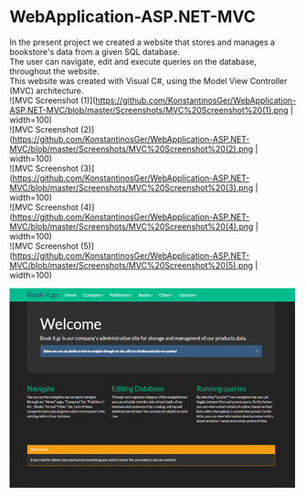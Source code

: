 # WebApplication-ASP.NET-MVC

In the present project we created a website that stores and manages a bookstore's data from a given SQL database.  
The user can navigate, edit and execute queries on the database, throughout the website.  
This website was created with Visual C#, using the Model View Controller (MVC) architecture.    
![MVC Screenshot (1)](https://github.com/KonstantinosGer/WebApplication-ASP.NET-MVC/blob/master/Screenshots/MVC%20Screenshot%20(1).png | width=100)  
![MVC Screenshot (2)](https://github.com/KonstantinosGer/WebApplication-ASP.NET-MVC/blob/master/Screenshots/MVC%20Screenshot%20(2).png | width=100)  
![MVC Screenshot (3)](https://github.com/KonstantinosGer/WebApplication-ASP.NET-MVC/blob/master/Screenshots/MVC%20Screenshot%20(3).png | width=100)  
![MVC Screenshot (4)](https://github.com/KonstantinosGer/WebApplication-ASP.NET-MVC/blob/master/Screenshots/MVC%20Screenshot%20(4).png | width=100)  
![MVC Screenshot (5)](https://github.com/KonstantinosGer/WebApplication-ASP.NET-MVC/blob/master/Screenshots/MVC%20Screenshot%20(5).png | width=100)


<img src="https://github.com/KonstantinosGer/WebApplication-ASP.NET-MVC/blob/master/Screenshots/MVC%20Screenshot%20(1).png" width="500" height="350" />
